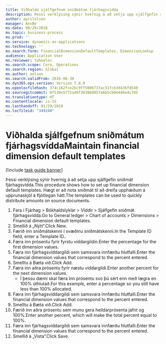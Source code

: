 ```yaml
---
title: Viðhalda sjálfgefnum sniðmátum fjárhagsvídda
description: Þessi verklýsing sýnir hvernig á að setja upp sjálfgefin sniðmát fjárhagsvídda.
author: aprilolson
manager: AnnBe
ms.date: 08/29/2018
ms.topic: business-process
ms.prod: ''
ms.service: dynamics-ax-applications
ms.technology: ''
ms.search.form: FinancialDimensionDefaultTemplates, DimensionLookup
audience: Application User
ms.reviewer: twheeloc
ms.search.scope: Core, Operations
ms.search.region: Global
ms.author: aolson
ms.search.validFrom: 2016-06-30
ms.dyn365.ops.version: Version 7.0.0
ms.openlocfilehash: 374c162fce2bc9ff5006737ac31fcb3d436fd540
ms.sourcegitcommit: 0f530e5f72a40f383868957a6b5cb0e446e4c795
ms.translationtype: HT
ms.contentlocale: is-IS
ms.lasthandoff: 01/29/2019
ms.locfileid: "349240"
---
```

# <a name="maintain-financial-dimension-default-templates"></a><span data-ttu-id="bf7c2-103">Viðhalda sjálfgefnum sniðmátum fjárhagsvídda</span><span class="sxs-lookup"><span data-stu-id="bf7c2-103">Maintain financial dimension default templates</span></span>

[!include [task guide banner](../../includes/task-guide-banner.md)]

<span data-ttu-id="bf7c2-104">Þessi verklýsing sýnir hvernig á að setja upp sjálfgefin sniðmát fjárhagsvídda.</span><span class="sxs-lookup"><span data-stu-id="bf7c2-104">This procedure shows how to set up financial dimension default templates.</span></span> <span data-ttu-id="bf7c2-105">Hægt er að nota sniðmát til að dreifa upphæðum á upprunaskjöl á fljótlegan hátt.</span><span class="sxs-lookup"><span data-stu-id="bf7c2-105">The templates can be used to quickly distribute amounts on source documents.</span></span>

1. <span data-ttu-id="bf7c2-106">Fara í Fjárhag > Bókhaldslyklar > Víddir > Sjálfgefin sniðmát fjárhagsvídda.</span><span class="sxs-lookup"><span data-stu-id="bf7c2-106">Go to General ledger > Chart of accounts > Dimensions > Financial dimension default templates.</span></span>
2. <span data-ttu-id="bf7c2-107">Smellið á „Nýtt“.</span><span class="sxs-lookup"><span data-stu-id="bf7c2-107">Click New.</span></span>
3. <span data-ttu-id="bf7c2-108">Færið inn sniðmátskenni í svæðinu sniðmátskenni.</span><span class="sxs-lookup"><span data-stu-id="bf7c2-108">In the Template ID field, enter a Template ID..</span></span>
4. <span data-ttu-id="bf7c2-109">Færa inn prósentu fyrir fyrstu víddargildin.</span><span class="sxs-lookup"><span data-stu-id="bf7c2-109">Enter the percentage for the first dimension values.</span></span>
5. <span data-ttu-id="bf7c2-110">Færa inn fjárhagsvíddargildi sem samsvara innfærðu hlutfalli.</span><span class="sxs-lookup"><span data-stu-id="bf7c2-110">Enter the financial dimension values that correspond to the percent entered.</span></span>
6. <span data-ttu-id="bf7c2-111">Smelltu á Bæta við.</span><span class="sxs-lookup"><span data-stu-id="bf7c2-111">Click Add.</span></span>
7. <span data-ttu-id="bf7c2-112">Færa inn aðra prósentu fyrir næstu víddargildi.</span><span class="sxs-lookup"><span data-stu-id="bf7c2-112">Enter another percent for the next dimension values.</span></span>
    * <span data-ttu-id="bf7c2-113">Í þessu dæmi skal færa inn prósentu svo þú sért enn með lægra en 100% úthlutað.</span><span class="sxs-lookup"><span data-stu-id="bf7c2-113">For this example, enter a percentage so you still have less than 100% allocated.</span></span>  
8. <span data-ttu-id="bf7c2-114">Færa inn fjárhagsvíddargildi sem samsvara innfærðu hlutfalli.</span><span class="sxs-lookup"><span data-stu-id="bf7c2-114">Enter the financial dimension values that correspond to the percent entered.</span></span>
9. <span data-ttu-id="bf7c2-115">Smelltu á Bæta við.</span><span class="sxs-lookup"><span data-stu-id="bf7c2-115">Click Add.</span></span>
10. <span data-ttu-id="bf7c2-116">Færið inn aðra prósentu sem munu gera heildarprósenta jafnt og 100%.</span><span class="sxs-lookup"><span data-stu-id="bf7c2-116">Enter another percent, which will make the total percent equal to 100%.</span></span>
11. <span data-ttu-id="bf7c2-117">Færa inn fjárhagsvíddargildi sem samsvara innfærðu hlutfalli.</span><span class="sxs-lookup"><span data-stu-id="bf7c2-117">Enter the financial dimension values that correspond to the percent entered.</span></span>
12. <span data-ttu-id="bf7c2-118">Smellið á „Vista“.</span><span class="sxs-lookup"><span data-stu-id="bf7c2-118">Click Save.</span></span>

